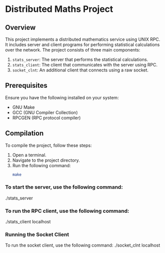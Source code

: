 # Distributed Maths Project

## Overview

This project implements a distributed mathematics service using UNIX RPC. It includes server and client programs for performing statistical calculations over the network. The project consists of three main components:
1. `stats_server`: The server that performs the statistical calculations.
2. `stats_client`: The client that communicates with the server using RPC.
3. `socket_clnt`: An additional client that connects using a raw socket.

## Prerequisites

Ensure you have the following installed on your system:
- GNU Make
- GCC (GNU Compiler Collection)
- RPCGEN (RPC protocol compiler)

## Compilation

To compile the project, follow these steps:

1. Open a terminal.
2. Navigate to the project directory.
3. Run the following command:
   ```sh
   make
### To start the server, use the following command:
./stats_server

### To run the RPC client, use the following command:
./stats_client <port> localhost

### Running the Socket Client
To run the socket client, use the following command:
./socket_clnt <port> localhost
